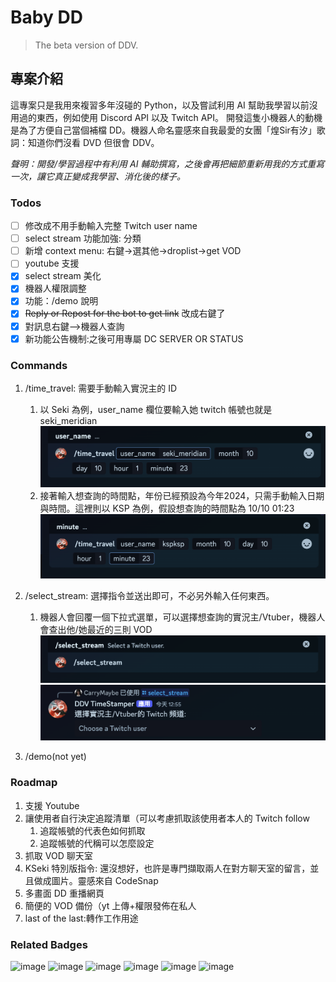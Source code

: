 # Baby DD

> The beta version of DDV.

## 專案介紹

這專案只是我用來複習多年沒碰的 Python，以及嘗試利用 AI 幫助我學習以前沒用過的東西，例如使用 Discord API 以及 Twitch API。
開發這隻小機器人的動機是為了方便自己當個補檔 DD。機器人命名靈感來自我最愛的女團「煌Sir有汐」歌詞：知道你們沒看 DVD 但很會 DDV。

*聲明：開發/學習過程中有利用 AI 輔助撰寫，之後會再把細節重新用我的方式重寫一次，讓它真正變成我學習、消化後的樣子。*

### Todos

- [ ] 修改成不用手動輸入完整 Twitch user name
- [ ] select stream 功能加強: 分類
- [ ] 新增 context menu: 右鍵->選其他->droplist->get VOD
- [ ] youtube 支援
- [x] select stream 美化
- [x] 機器人權限調整
- [x] 功能：/demo 說明
- [x] ~~Reply or Repost for the bot to get link~~ 改成右鍵了
- [x] 對訊息右鍵-->機器人查詢
- [x] 新功能公告機制:之後可用專屬 DC SERVER OR STATUS 

### Commands

1. /time_travel: 需要手動輸入實況主的 ID
   1. 以 Seki 為例，user_name 欄位要輸入她 twitch 帳號也就是 seki_meridian
      ![image](./assets/demo/user%20name.png)
   2. 接著輸入想查詢的時間點，年份已經預設為今年2024，只需手動輸入日期與時間。這裡則以 KSP 為例，假設想查詢的時間點為 10/10 01:23
      ![image](./assets/demo/mins.png)

2. /select_stream: 選擇指令並送出即可，不必另外輸入任何東西。
   1. 機器人會回覆一個下拉式選單，可以選擇想查詢的實況主/Vtuber，機器人會查出他/她最近的三則 VOD
      ![image](./assets/demo/select%20stream.png)
      ![image](./assets/demo/select%20stream%20feedback.png)

3. /demo(not yet)

### Roadmap

1. 支援 Youtube
2. 讓使用者自行決定追蹤清單（可以考慮抓取該使用者本人的 Twitch follow
   1. 追蹤帳號的代表色如何抓取
   2. 追蹤帳號的代稱可以怎麼設定
3. 抓取 VOD 聊天室
4. KSeki 特別版指令: 還沒想好，也許是專門擷取兩人在對方聊天室的留言，並且做成圖片。靈感來自 CodeSnap
5. 多畫面 DD 重播網頁
6. 簡便的 VOD 備份（yt 上傳+權限發佈在私人
7. last of the last:轉作工作用途

### Related Badges

![image](https://img.shields.io/badge/Python-FFD43B?style=for-the-badge&logo=python&logoColor=blue)
![image](https://img.shields.io/badge/replit-667881?style=for-the-badge&logo=replit&logoColor=white)
![image](https://img.shields.io/badge/ChatGPT-74aa9c?style=for-the-badge&logo=openai&logoColor=white)
![image](https://img.shields.io/badge/Discord-5865F2?style=for-the-badge&logo=discord&logoColor=white)
![image](https://img.shields.io/badge/Twitch-9146FF?style=for-the-badge&logo=twitch&logoColor=white)
![image](https://img.shields.io/badge/Visual_Studio_Code-0078D4?style=for-the-badge&logo=visual%20studio%20code&logoColor=white)
